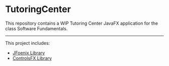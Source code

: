 # TutoringCenter
This repository contains a WIP Tutoring Center JavaFX application for the class Software Fundamentals.
- - - - - - - - - - - - - - - - - - - - - - - - - - - - - - - - - - - - - - - - - - - - - - - - - - - -
This project includes:
* [JFoenix Library](http://www.jfoenix.com/)
* [ControlsFX Library](http://fxexperience.com/controlsfx/)
